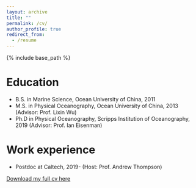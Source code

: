 ```yaml
---
layout: archive
title: ""
permalink: /cv/
author_profile: true
redirect_from:
  - /resume
---
```


{% include base_path %}

Education
======
* B.S. in Marine Science, Ocean University of China, 2011
* M.S. in Physical Oceanography, Ocean University of China, 2013 (Advisor: Prof. Lixin Wu)
* Ph.D in Physical Oceanography, Scripps Institution of Oceanography, 2019 (Advisor: Prof. Ian Eisenman)

Work experience
======
* Postdoc at Caltech, 2019- (Host: Prof. Andrew Thompson)


[Download my full cv here](https://stsun.github.io/files/cv.pdf)
  

